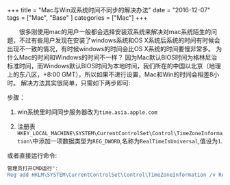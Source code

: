 +++
title = "Mac与Win双系统时间不同步的解决办法"
date = "2016-12-07"
tags = ["Mac", "Base" ]
categories = ["Mac"]
+++

　　很多刚使用mac的用户一般都会选择安装双系统来解决对mac系统陌生的问题，不过有些用户发现在安装了windows系统和OS X系统后系统的时间有时候会出现不一致的情况，有时候windows的时间会比OS X系统的时间要慢非常多。
为什么Mac的时间和Windows的时间不一样？
因为Mac默认BIOS时间为格林尼治标准时间，而Windows默认BIOS时间为本地时间，我们所在的中国以北京（地理上的东八区，+8:00 GMT），所以如果不进行设置，Mac和Win的时间会相差8小时。
解决方法其实很简单，只需如下两步即可:

步骤：

1. win系统里时间同步服务器改为`time.asia.apple.com`

2. 注册表`HKEY_LOCAL_MACHINE\SYSTEM\CurrentControlSet\Control\TimeZoneInformation\`中添加一项数据类型为`REG_DWORD`,名称为`RealTimeIsUniversal`,值设为`1`.

或者直接运行命令:

```bash
管理员打开CMD运行":
Reg add HKLM\SYSTEM\CurrentControlSet\Control\TimeZoneInformation /v RealTimeIsUniversal /t REG_DWORD /d 1  
```